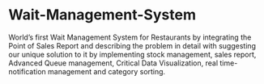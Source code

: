 # Wait-Management-System
World’s first Wait Management System for Restaurants by integrating the Point of Sales Report and describing the problem in detail with suggesting our unique solution to it by implementing stock management, sales report, Advanced Queue management, Critical Data Visualization, real time-notification management and category sorting.
